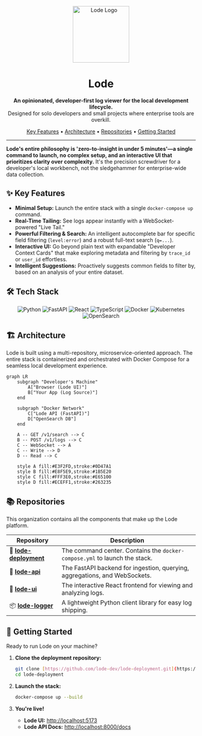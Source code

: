 <p align="center">
  <img src="../lode-logo.svg" alt="Lode Logo" width="150">
</p>

<h1 align="center">Lode</h1>

<p align="center">
  <strong>An opinionated, developer-first log viewer for the local development lifecycle.</strong>
  <br />
  Designed for solo developers and small projects where enterprise tools are overkill.
</p>

<p align="center">
  <a href="#-key-features">Key Features</a> •
  <a href="#-architecture">Architecture</a> •
  <a href="#-repositories">Repositories</a> •
  <a href="#-getting-started">Getting Started</a>
</p>

-----

**Lode's entire philosophy is 'zero-to-insight in under 5 minutes'—a single command to launch, no complex setup, and an interactive UI that prioritizes clarity over complexity.** It's the precision screwdriver for a developer's local workbench, not the sledgehammer for enterprise-wide data collection.

## ✨ Key Features

* **Minimal Setup:** Launch the entire stack with a single `docker-compose up` command.
* **Real-Time Tailing:** See logs appear instantly with a WebSocket-powered "Live Tail."
* **Powerful Filtering & Search:** An intelligent autocomplete bar for specific field filtering (`level:error`) and a robust full-text search (`q=...`).
* **Interactive UI:** Go beyond plain text with expandable "Developer Context Cards" that make exploring metadata and filtering by `trace_id` or `user_id` effortless.
* **Intelligent Suggestions:** Proactively suggests common fields to filter by, based on an analysis of your entire dataset.

## 🛠️ Tech Stack

<p align="center">
  <img src="https://img.shields.io/badge/Python-3776AB?style=for-the-badge&logo=python&logoColor=white" alt="Python">
  <img src="https://img.shields.io/badge/FastAPI-009688?style=for-the-badge&logo=fastapi&logoColor=white" alt="FastAPI">
  <img src="https://img.shields.io/badge/React-20232A?style=for-the-badge&logo=react&logoColor=61DAFB" alt="React">
  <img src="https://img.shields.io/badge/TypeScript-007ACC?style=for-the-badge&logo=typescript&logoColor=white" alt="TypeScript">
  <img src="https://img.shields.io/badge/Docker-2496ED?style=for-the-badge&logo=docker&logoColor=white" alt="Docker">
  <img src="https://img.shields.io/badge/Kubernetes-326CE5?style=for-the-badge&logo=kubernetes&logoColor=white" alt="Kubernetes">
  <img src="https://img.shields.io/badge/OpenSearch-005EB8?style=for-the-badge&logo=opensearch&logoColor=white" alt="OpenSearch">
</p>

## 🏗️ Architecture

Lode is built using a multi-repository, microservice-oriented approach. The entire stack is containerized and orchestrated with Docker Compose for a seamless local development experience.

```mermaid
graph LR
    subgraph "Developer's Machine"
        A["Browser (Lode UI)"]
        B["Your App (Log Source)"]
    end

    subgraph "Docker Network"
        C["Lode API (FastAPI)"]
        D["OpenSearch DB"]
    end

    A -- GET /v1/search --> C
    B -- POST /v1/logs --> C
    C -- WebSocket --> A
    C -- Write --> D
    D -- Read --> C

    style A fill:#E3F2FD,stroke:#0D47A1
    style B fill:#E8F5E9,stroke:#1B5E20
    style C fill:#FFF3E0,stroke:#E65100
    style D fill:#ECEFF1,stroke:#263235
```

## 📚 Repositories

This organization contains all the components that make up the Lode platform.

| Repository                                     | Description                                                                 |
| ---------------------------------------------- | --------------------------------------------------------------------------- |
| 🚀 [**lode-deployment**](./lode-deployment)     | The command center. Contains the `docker-compose.yml` to launch the stack.    |
| 🧠 [**lode-api**](./lode-api)                   | The FastAPI backend for ingestion, querying, aggregations, and WebSockets.  |
| 🎨 [**lode-ui**](./lode-ui)                     | The interactive React frontend for viewing and analyzing logs.                |
| 📦 [**lode-logger**](./lode-logger)             | A lightweight Python client library for easy log shipping.                  |

## 🚀 Getting Started

Ready to run Lode on your machine?

1.  **Clone the deployment repository:**

    ```bash
    git clone [https://github.com/lode-dev/lode-deployment.git](https://github.com/lode-dev/lode-deployment.git)
    cd lode-deployment
    ```

2.  **Launch the stack:**

    ```bash
    docker-compose up --build
    ```

3.  **You're live\!**

      * **Lode UI:** [http://localhost:5173](http://localhost:5173)
      * **Lode API Docs:** [http://localhost:8000/docs](http://localhost:8000/docs)
